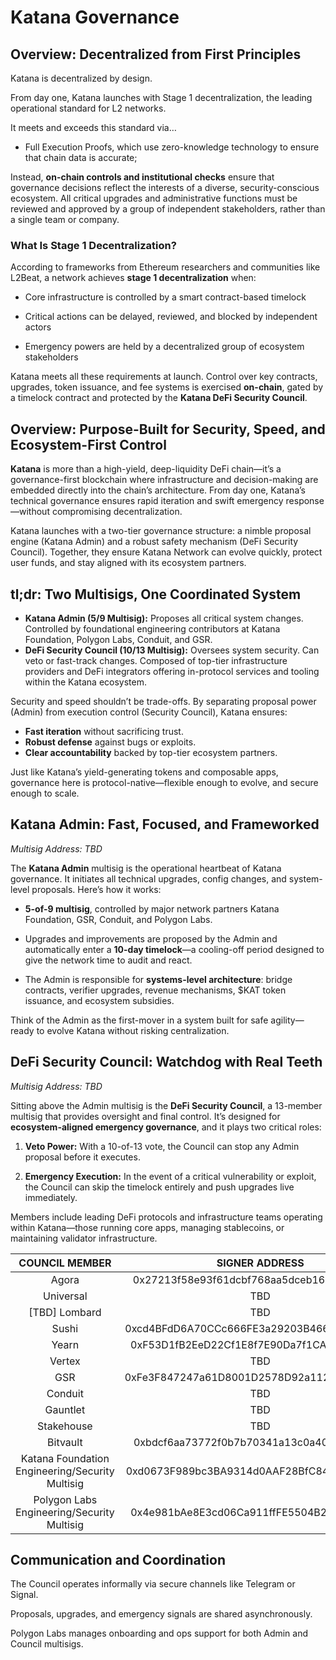 # **Katana Governance**

## **Overview: Decentralized from First Principles**

Katana is decentralized by design. 

From day one, Katana launches with Stage 1 decentralization, the leading operational standard for L2 networks.

It meets and exceeds this standard via…

* Full Execution Proofs, which use zero-knowledge technology to ensure that chain data is accurate; 

Instead, **on-chain controls and institutional checks** ensure that governance decisions reflect the interests of a diverse, security-conscious ecosystem. All critical upgrades and administrative functions must be reviewed and approved by a group of independent stakeholders, rather than a single team or company.

### **What Is Stage 1 Decentralization?**

According to frameworks from Ethereum researchers and communities like L2Beat, a network achieves **stage 1 decentralization** when:

* Core infrastructure is controlled by a smart contract-based timelock

* Critical actions can be delayed, reviewed, and blocked by independent actors

* Emergency powers are held by a decentralized group of ecosystem stakeholders

Katana meets all these requirements at launch. Control over key contracts, upgrades, token issuance, and fee systems is exercised **on-chain**, gated by a timelock contract and protected by the **Katana DeFi Security Council**.

## **Overview: Purpose-Built for Security, Speed, and Ecosystem-First Control**

**Katana** is more than a high-yield, deep-liquidity DeFi chain—it’s a governance-first blockchain where infrastructure and decision-making are embedded directly into the chain’s architecture. From day one, Katana’s technical governance ensures rapid iteration and swift emergency response—without compromising decentralization.

Katana launches with a two-tier governance structure: a nimble proposal engine (Katana Admin) and a robust safety mechanism (DeFi Security Council). Together, they ensure Katana Network can evolve quickly, protect user funds, and stay aligned with its ecosystem partners.

## **tl;dr: Two Multisigs, One Coordinated System**

* **Katana Admin (5/9 Multisig):** Proposes all critical system changes. Controlled by foundational engineering contributors at Katana Foundation, Polygon Labs, Conduit, and GSR.  
* **DeFi Security Council (10/13 Multisig):** Oversees system security. Can veto or fast-track changes. Composed of top-tier infrastructure providers and DeFi integrators offering in-protocol services and tooling within the Katana ecosystem. 

Security and speed shouldn’t be trade-offs. By separating proposal power (Admin) from execution control (Security Council), Katana ensures:

* **Fast iteration** without sacrificing trust.  
* **Robust defense** against bugs or exploits.  
* **Clear accountability** backed by top-tier ecosystem partners.

Just like Katana’s yield-generating tokens and composable apps, governance here is protocol-native—flexible enough to evolve, and secure enough to scale.

## **Katana Admin: Fast, Focused, and Frameworked**

*Multisig Address: TBD*

The **Katana Admin** multisig is the operational heartbeat of Katana governance. It initiates all technical upgrades, config changes, and system-level proposals. Here’s how it works:

* **5-of-9 multisig**, controlled by major network partners Katana Foundation, GSR, Conduit, and Polygon Labs.

* Upgrades and improvements are proposed by the Admin and automatically enter a **10-day timelock**—a cooling-off period designed to give the network time to audit and react.

* The Admin is responsible for **systems-level architecture**: bridge contracts, verifier upgrades, revenue mechanisms, $KAT token issuance, and ecosystem subsidies.

Think of the Admin as the first-mover in a system built for safe agility—ready to evolve Katana without risking centralization.

## **DeFi Security Council: Watchdog with Real Teeth**

*Multisig Address: TBD*

Sitting above the Admin multisig is the **DeFi Security Council**, a 13-member multisig that provides oversight and final control. It’s designed for **ecosystem-aligned emergency governance**, and it plays two critical roles:

1. **Veto Power:** With a 10-of-13 vote, the Council can stop any Admin proposal before it executes.

2. **Emergency Execution:** In the event of a critical vulnerability or exploit, the Council can skip the timelock entirely and push upgrades live immediately.

Members include leading DeFi protocols and infrastructure teams operating within Katana—those running core apps, managing stablecoins, or maintaining validator infrastructure. 

| COUNCIL MEMBER | SIGNER ADDRESS |
| :---: | :---: |
| Agora | 0x27213f58e93f61dcbf768aa5dceb1665dbc810e0 |
| Universal | TBD |
| \[TBD\] Lombard | TBD |
| Sushi | 0xcd4BFdD6A70CCc666FE3a29203B466D450C37342 |
| Yearn | 0xF53D1fB2EeD22Cf1E8f7E90Da7f1CAe88344065F |
| Vertex | TBD |
| GSR | 0xFe3F847247a61D8001D2578D92a1123B9784D85C |
| Conduit | TBD |
| Gauntlet | TBD |
| Stakehouse | TBD |
| Bitvault | 0xbdcf6aa73772f0b7b70341a13c0a4091b07f98f4 |
| Katana Foundation Engineering/Security Multisig | 0xd0673F989bc3BA9314d0AAF28BfC84e99B7898CC |
| Polygon Labs Engineering/Security Multisig | 0x4e981bAe8E3cd06Ca911ffFE5504B2653ac1C38a |

## **Communication and Coordination**

The Council operates informally via secure channels like Telegram or Signal.

Proposals, upgrades, and emergency signals are shared asynchronously.

Polygon Labs manages onboarding and ops support for both Admin and Council multisigs.  

### 